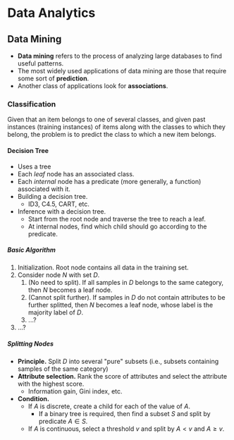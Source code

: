 # Data Analytics

## Data Mining

- **Data mining** refers to the process of analyzing large databases to find useful patterns.
- The most widely used applications of data mining are those that require some sort of **prediction**.
- Another class of applications look for **associations**.

### Classification

Given that an item belongs to one of several classes, and given past instances (training instances) of items along with the
classes to which they belong, the problem is to predict the class to which a new item belongs.

#### Decision Tree

- Uses a tree
- Each *leaf* node has an associated class.
- Each *internal* node has a predicate (more generally, a function) associated with it.
- Building a decision tree.
  - ID3, C4.5, CART, etc.
- Inference with a decision tree.
  - Start from the root node and traverse the tree to reach a leaf.
  - At internal nodes, find which child should go according to the predicate.

##### Basic Algorithm

1. Initialization. Root node contains all data in the training set.
2. Consider node $N$ with set $D$.
   1. (No need to split). If all samples in $D$ belongs to the same category, then $N$ becomes a leaf node.
   2. (Cannot split further). If samples in $D$ do not contain attributes to be further splitted, then $N$ becomes a leaf node, whose label is the majority label of $D$.
   3. ...?
3. ...?

##### Splitting Nodes

- **Principle.** Split $D$ into several "pure" subsets (i.e., subsets containing samples of the same category)
- **Attribute selection.** Rank the score of attributes and select the attribute with the highest score.
  - Information gain, Gini index, etc.
- **Condition.**
  - If $A$ is discrete, create a child for each of the value of $A$.
    - If a binary tree is required, then find a subset $S$ and split by predicate $A \in S$.
  - If $A$ is continuous, select a threshold $v$ and split by $A < v$ and $A \ge v$.